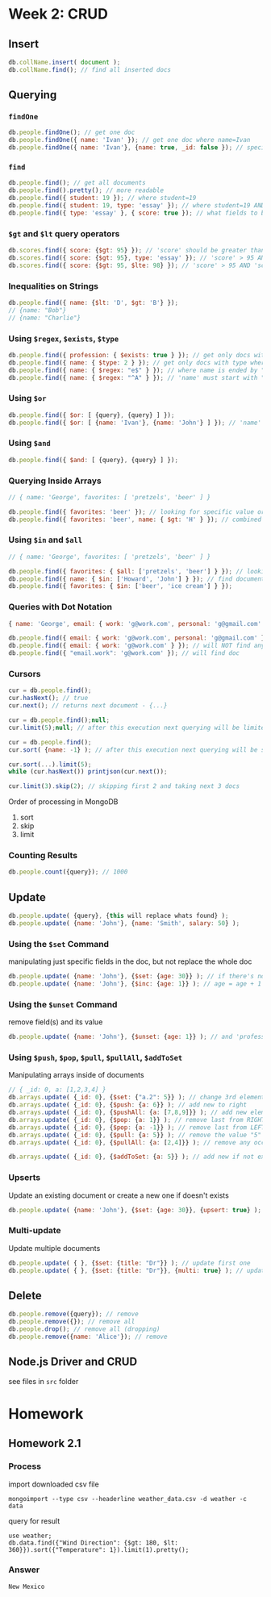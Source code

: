 # Week 2: CRUD

## Insert
```js
db.collName.insert( document );
db.collName.find(); // find all inserted docs
```

## Querying
### `findOne`
```js
db.people.findOne(); // get one doc
db.people.findOne({ name: 'Ivan' }); // get one doc where name=Ivan
db.people.findOne({ name: 'Ivan'}, {name: true, _id: false }); // specify props to be returned

```

### `find`
```js
db.people.find(); // get all documents
db.people.find().pretty(); // more readable
db.people.find({ student: 19 }); // where student=19
db.people.find({ student: 19, type: 'essay' }); // where student=19 AND type='essay'
db.people.find({ type: 'essay' }, { score: true }); // what fields to be returned
```

### `$gt` and `$lt` query operators
```js
db.scores.find({ score: {$gt: 95} }); // 'score' should be greater than 95
db.scores.find({ score: {$gt: 95}, type: 'essay' }); // 'score' > 95 AND type='essay'
db.scores.find({ score: {$gt: 95, $lte: 98} }); // 'score' > 95 AND 'score' <=98
```

### Inequalities on Strings
```js
db.people.find({ name: {$lt: 'D', $gt: 'B'} });
// {name: "Bob"}
// {name: "Charlie"}
```

### Using `$regex`, `$exists`, `$type`
```js
db.people.find({ profession: { $exists: true } }); // get only docs with 'profession`
db.people.find({ name: { $type: 2 } }); // get only docs with type where 'name' is 'string' (look for BSON types) 
db.people.find({ name: { $regex: "e$" } }); // where name is ended by "e"
db.people.find({ name: { $regex: "^A" } }); // 'name' must start with "A"
```

### Using `$or`
```js
db.people.find({ $or: [ {query}, {query} ] });
db.people.find({ $or: [ {name: 'Ivan'}, {name: 'John'} ] }); // 'name' should be either 'Ivan' OR 'John'
```

### Using `$and`
```js
db.people.find({ $and: [ {query}, {query} ] });
```

### Querying Inside Arrays
```js
// { name: 'George', favorites: [ 'pretzels', 'beer' ] }

db.people.find({ favorites: 'beer' }); // looking for specific value or inside Array
db.people.find({ favorites: 'beer', name: { $gt: 'H' } }); // combined query
```

### Using `$in` and `$all`
```js
// { name: 'George', favorites: [ 'pretzels', 'beer' ] }

db.people.find({ favorites: { $all: ['pretzels', 'beer'] } }); // looking for 'pretzels' AND 'beer' to be inside Array, can be in any order
db.people.find({ name: { $in: ['Howard', 'John'] } }); // find document where name is one of Array
db.people.find({ favorites: { $in: ['beer', 'ice cream'] } });
```

### Queries with Dot Notation
```js
{ name: 'George', email: { work: 'g@work.com', personal: 'g@gmail.com' } }

db.people.find({ email: { work: 'g@work.com', personal: 'g@gmail.com' } }); // will find ONLY when order is correct
db.people.find({ email: { work: 'g@work.com' } }); // will NOT find anything
db.people.find({ "email.work": 'g@work.com' }); // will find doc
```

### Cursors
```js
cur = db.people.find();
cur.hasNext(); // true
cur.next(); // returns next document - {...}
```
```js
cur = db.people.find();null;
cur.limit(5);null; // after this execution next querying will be limited by 5. Returns cursor
```
```js
cur = db.people.find();
cur.sort( {name: -1} ); // after this execution next querying will be sorted. Returns cursor
```
```js
cur.sort(...).limit(5);
while (cur.hasNext()) printjson(cur.next());
```
```js
cur.limit(3).skip(2); // skipping first 2 and taking next 3 docs
```

Order of processing in MongoDB

1. sort
2. skip
3. limit

### Counting Results
```js
db.people.count({query}); // 1000
```

## Update
```js
db.people.update( {query}, {this will replace whats found} );
db.people.update( {name: 'John'}, {name: 'Smith', salary: 50} );
```

### Using the `$set` Command
manipulating just specific fields in the doc, but not replace the whole doc
```js
db.people.update( {name: 'John'}, {$set: {age: 30}} ); // if there's no age then one will be created 
db.people.update( {name: 'John'}, {$inc: {age: 1}} ); // age = age + 1
```

### Using the `$unset` Command
remove field(s) and its value
```js
db.people.update( {name: 'John'}, {$unset: {age: 1}} ); // and 'profession' field is gone
```

### Using `$push`, `$pop`, `$pull`, `$pullAll`, `$addToSet`
Manipulating arrays inside of documents
```js
// { _id: 0, a: [1,2,3,4] }
db.arrays.update( {_id: 0}, {$set: {"a.2": 5}} ); // change 3rd element
db.arrays.update( {_id: 0}, {$push: {a: 6}} ); // add new to right
db.arrays.update( {_id: 0}, {$pushAll: {a: [7,8,9]}} ); // add new elements to right
db.arrays.update( {_id: 0}, {$pop: {a: 1}} ); // remove last from RIGHT
db.arrays.update( {_id: 0}, {$pop: {a: -1}} ); // remove last from LEFT
db.arrays.update( {_id: 0}, {$pull: {a: 5}} ); // remove the value "5"
db.arrays.update( {_id: 0}, {$pullAll: {a: [2,4]}} ); // remove any occurrence of any of those values

db.arrays.update( {_id: 0}, {$addToSet: {a: 5}} ); // add new if not exists yet
```

### Upserts
Update an existing document or create a new one if doesn't exists
```js
db.people.update( {name: 'John'}, {$set: {age: 30}}, {upsert: true} );
```
### Multi-update 
Update multiple documents
```js
db.people.update( { }, {$set: {title: "Dr"}} ); // update first one
db.people.update( { }, {$set: {title: "Dr"}}, {multi: true} ); // update every document in collection
```

## Delete
```js
db.people.remove({query}); // remove
db.people.remove({}); // remove all
db.people.drop(); // remove all (dropping)
db.people.remove({name: 'Alice'}); // remove
```

## Node.js Driver and CRUD
see files in `src` folder

# Homework
## Homework 2.1
### Process
import downloaded csv file
```
mongoimport --type csv --headerline weather_data.csv -d weather -c data
```
query for result
```
use weather;
db.data.find({"Wind Direction": {$gt: 180, $lt: 360}}).sort({"Temperature": 1}).limit(1).pretty();
```

### Answer
`New Mexico`
